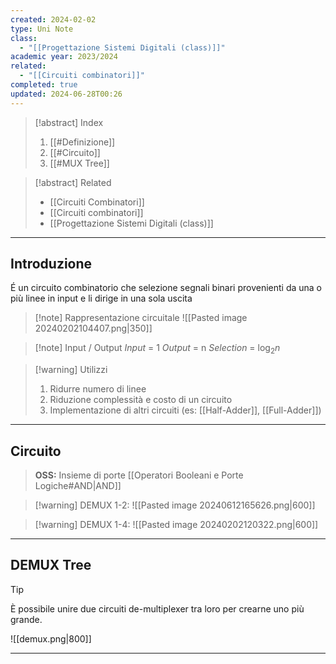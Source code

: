 ```yaml
---
created: 2024-02-02
type: Uni Note
class:
  - "[[Progettazione Sistemi Digitali (class)]]"
academic year: 2023/2024
related:
  - "[[Circuiti combinatori]]"
completed: true
updated: 2024-06-28T00:26
---
```

>[!abstract] Index
>1. [[#Definizione]]
>3. [[#Circuito]]
>4. [[#MUX Tree]]

>[!abstract] Related
>- [[Circuiti Combinatori]]
>- [[Circuiti combinatori]]
>- [[Progettazione Sistemi Digitali (class)]]

---
## Introduzione

É un circuito combinatorio che selezione segnali binari provenienti da una o più linee in input e li dirige in una sola uscita

>[!note] Rappresentazione circuitale
>![[Pasted image 20240202104407.png|350]]

>[!note] Input / Output
>*Input* = 1
>*Output* = n
>*Selection* = $\log_{2}n$

>[!warning] Utilizzi
>1. Ridurre numero di linee
>2. Riduzione complessità e costo di un circuito
>3. Implementazione di altri circuiti (es: [[Half-Adder]], [[Full-Adder]])

---
## Circuito

>**OSS:** Insieme di porte [[Operatori Booleani e Porte Logiche#AND|AND]]

>[!warning] DEMUX 1-2:
>![[Pasted image 20240612165626.png|600]]

>[!warning] DEMUX 1-4:
>![[Pasted image 20240202120322.png|600]]

---
## DEMUX Tree

>[!tip] 
> È possibile unire due circuiti de-multiplexer tra loro per crearne uno più grande.

![[demux.png|800]]

---